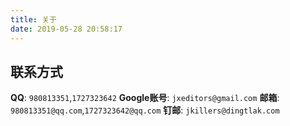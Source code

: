 ```yaml
---
title: 关于
date: 2019-05-28 20:58:17
---
```

## 联系方式
**QQ**: `980813351`,`1727323642`
**Google账号**: `jxeditors@gmail.com`
**邮箱**: `980813351@qq.com`,`1727323642@qq.com`
**钉邮**: `jkillers@dingtlak.com`
